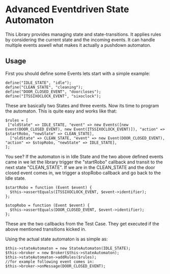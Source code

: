 # Advanced Eventdriven State Automaton
This Library provides managing state and state-transitions. It applies rules by considering the current state and the incoming events. It can handle multiple events aswell what makes it actually a pushdown automaton.

## Usage

First you should define some Events lets start with a simple example:

```
define("IDLE_STATE", "idle");  
define("CLEAN_STATE", "cleaning");  
define("DOOR_CLOSED_EVENT", "doorcloses");  
define("ITSSIXOCLOCK_EVENT", "sixoclock"); 
```

These are basically two States and three events.
Now its time to program the automaton. This is quite easy and works like that:

```
$rules = [  
 ["oldState" => IDLE_STATE, "event" => new Events([new Event(DOOR_CLOSED_EVENT), new Event(ITSSIXOCLOCK_EVENT)]), "action" => $startRobo, "newState" => CLEAN_STATE],  
  ["oldState" => CLEAN_STATE, "event" => new Event(DOOR_CLOSED_EVENT), "action" => $stopRobo, "newState" => IDLE_STATE],  
];
```

You see? 
If the automaton is in Idle State and the two above defined events came in we let the library trigger the "startRobo" callback and transit to the next state "CLEAN_STATE". If we are in the CLEAN_STATE and the door closed event comes in, we trigger a stopRobo callback and go back to the Idle state.

```
$startRobo = function (Event $event) {  
  $this->assertEquals(ITSSIXOCLOCK_EVENT, $event->identifier);  
};  
  
$stopRobo = function (Event $event) {  
  $this->assertEquals(DOOR_CLOSED_EVENT, $event->identifier);  
};
```
These are the two callbacks from the Test Case. They get executed if the above mentioned transitions kicked in.

Using the actual state automaton is as simple as:

```
$this->stateAutomaton = new StateAutomaton(IDLE_STATE);  
$this->broker = new Broker($this->stateAutomaton);
$this->stateAutomaton->addRules($rules);
//for example following event comes in:
$this->broker->onMessage(DOOR_CLOSED_EVENT);
```